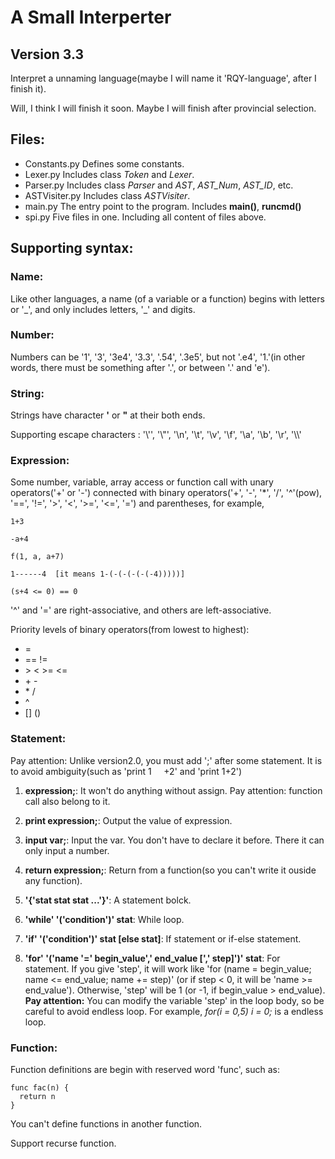 # A Small Interperter

## Version 3.3

Interpret a unnaming language(maybe I will name it 'RQY-language', after I finish it).

Will, I think I will finish it soon. Maybe I will finish after provincial selection.

## Files:

* Constants.py Defines some constants.
* Lexer.py Includes class *Token* and *Lexer*.
* Parser.py Includes class *Parser* and *AST*, *AST_Num*, *AST_ID*, etc.
* ASTVisiter.py Includes class *ASTVisiter*.
* main.py The entry point to the program. Includes **main()**, **runcmd()**
* spi.py Five files in one. Including all content of files above.

## Supporting syntax:

### Name:

Like other languages, a name (of a variable or a function) begins with letters or '\_', and only includes letters, '\_' and digits.

### Number:

Numbers can be '1', '3', '3e4', '3.3', '.54', '.3e5', but not '.e4', '1.'(in other words, there must be something after '.', or between '.' and 'e').

### String:

Strings have character **'** or **"** at their both ends.

Supporting escape characters : '\\'', '\\"', '\\n', '\\t', '\\v', '\\f', '\\a', '\\b', '\\r', '\\\\'

### Expression:

Some number, variable, array access or function call with unary operators('+' or '-') connected with binary operators('+', '-', '\*', '/', '^'(pow), '==', '!=', '>', '<', '>=', '<=', '=') and parentheses, for example,

    1+3

    -a+4

    f(1, a, a+7)

    1------4  [it means 1-(-(-(-(-(-4)))))]

    (s+4 <= 0) == 0

'^' and '=' are right-associative, and others are left-associative.

Priority levels of binary operators(from lowest to highest):

* =
* == !=
* \> \< \>= \<=
* \+ \-
* \* /
* ^
* [] ()

### Statement:

Pay attention: Unlike version2.0, you must add ';' after some statement. It is to avoid ambiguity(such as 'print 1 &nbsp; &nbsp; +2' and 'print 1+2')

1. **expression;**: It won't do anything without assign. Pay attention: function call also belong to it.

2. **print expression;**: Output the value of expression.

3. **input var;**: Input the var. You don't have to declare it before. There it can only input a number.

4. **return expression;**: Return from a function(so you can't write it ouside any function).

5. **'{'stat stat stat ...'}'**: A statement bolck.

6. **'while' '('condition')' stat**:  While loop.

7. **'if' '('condition')' stat [else stat]**: If statement or if-else statement.

8. **'for' '('name '=' begin_value',' end_value [',' step]')' stat**: For statement. If you give 'step', it will work like 'for (name = begin_value; name <= end_value; name += step)' (or if step < 0, it will be 'name >= end_value'). Otherwise, 'step' will be 1 (or -1, if begin_value > end_value). **Pay attention:** You can modify the variable 'step' in the loop body, so be careful to avoid endless loop. For example, *for(i = 0,5) i = 0;* is a endless loop.

### Function:

Function definitions are begin with reserved word 'func', such as:

    func fac(n) {
      return n
    }

You can't define functions in another function.

Support recurse function.
